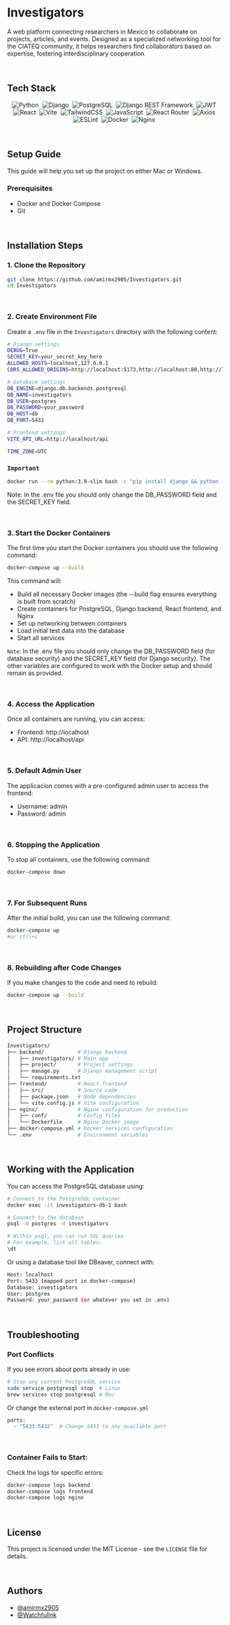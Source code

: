 # Investigators

A web platform connecting researchers in Mexico to collaborate on projects, articles, and events. Designed as a specialized networking tool for the CIATEQ community, it helps researchers find collaborators based on expertise, fostering interdisciplinary cooperation.

<br>

## Tech Stack

<p align="center">
    <a href="https://www.python.org/" style="text-decoration: none;"><img src="https://img.shields.io/badge/Python-3776AB?style=for-the-badge&logo=python&logoColor=white" alt="Python"></a>&nbsp;
    <a href="https://www.djangoproject.com/" style="text-decoration: none;"><img src="https://img.shields.io/badge/Django-092E20?style=for-the-badge&logo=django&logoColor=white" alt="Django"></a>&nbsp;
    <a href="https://www.postgresql.org/" style="text-decoration: none;"><img src="https://img.shields.io/badge/PostgreSQL-336791?style=for-the-badge&logo=postgresql&logoColor=white" alt="PostgreSQL"></a>&nbsp;
    <a href="https://www.django-rest-framework.org/" style="text-decoration: none;"><img src="https://img.shields.io/badge/Django_REST-FF1709?style=for-the-badge&logo=django&logoColor=white" alt="Django REST Framework"></a>&nbsp;
    <a href="https://jwt.io/" style="text-decoration: none;"><img src="https://img.shields.io/badge/JWT-000000?style=for-the-badge&logo=jsonwebtokens&logoColor=white" alt="JWT"></a>&nbsp;
    <a href="https://reactjs.org/" style="text-decoration: none;"><img src="https://img.shields.io/badge/React-61DAFB?style=for-the-badge&logo=react&logoColor=black" alt="React"></a>&nbsp; 
    <a href="https://vitejs.dev/" style="text-decoration: none;"><img src="https://img.shields.io/badge/Vite-646CFF?style=for-the-badge&logo=vite&logoColor=white" alt="Vite"></a>&nbsp;
    <a href="https://tailwindcss.com/" style="text-decoration: none;"><img src="https://img.shields.io/badge/TailwindCSS-06B6D4?style=for-the-badge&logo=tailwindcss&logoColor=white" alt="TailwindCSS"></a>&nbsp;
    <a href="https://developer.mozilla.org/en-US/docs/Web/JavaScript" style="text-decoration: none;"><img src="https://img.shields.io/badge/JavaScript-F7DF1E?style=for-the-badge&logo=javascript&logoColor=black" alt="JavaScript"></a>&nbsp;
    <a href="https://reactrouter.com/" style="text-decoration: none;"><img src="https://img.shields.io/badge/React_Router-CA4245?style=for-the-badge&logo=react-router&logoColor=white" alt="React Router"></a>&nbsp;
    <a href="https://axios-http.com/" style="text-decoration: none;"><img src="https://img.shields.io/badge/Axios-5A29E4?style=for-the-badge&logo=axios&logoColor=white" alt="Axios"></a>&nbsp;
    <a href="https://eslint.org/" style="text-decoration: none;"><img src="https://img.shields.io/badge/ESLint-4B32C3?style=for-the-badge&logo=eslint&logoColor=white" alt="ESLint"></a>&nbsp;
    <a href="https://www.docker.com/" style="text-decoration: none;"><img src="https://img.shields.io/badge/Docker-2496ED?style=for-the-badge&logo=docker&logoColor=white" alt="Docker"></a>&nbsp;
    <a href="https://www.nginx.com/" style="text-decoration: none;"><img src="https://img.shields.io/badge/Nginx-009639?style=for-the-badge&logo=nginx&logoColor=white" alt="Nginx"></a>&nbsp;
</p>

<br>

## Setup Guide
This guide will help you set up the project on either Mac or Windows.
<br>

### Prerequisites

- Docker and Docker Compose
- Git

<br>

## Installation Steps

### 1. Clone the Repository

```bash
git clone https://github.com/amirmx2905/Investigators.git
cd Investigators
```
<br>

### 2. Create Environment File

Create a `.env` file in the `Investigators` directory with the following content:

```bash
# Django settings
DEBUG=True
SECRET_KEY=your_secret_key_here
ALLOWED_HOSTS=localhost,127.0.0.1
CORS_ALLOWED_ORIGINS=http://localhost:5173,http://localhost:80,http://localhost

# Database settings
DB_ENGINE=django.db.backends.postgresql
DB_NAME=investigators
DB_USER=postgres
DB_PASSWORD=your_password
DB_HOST=db
DB_PORT=5432

# Frontend settings
VITE_API_URL=http://localhost/api

TIME_ZONE=UTC
```

### `Important`

```bash
docker run --rm python:3.9-slim bash -c "pip install django && python -c 'from django.core.management.utils import get_random_secret_key; print(get_random_secret_key())'"
```

Note: In the .env file you should only change the DB_PASSWORD field and the SECRET_KEY field.

<br>

### 3. Start the Docker Containers

The first time you start the Docker containers you should use the following command:
```bash
docker-compose up --build
```
This command will:

- Build all necessary Docker images (the --build flag ensures everything is built from scratch)
- Create containers for PostgreSQL, Django backend, React frontend, and Nginx
- Set up networking between containers
- Load initial test data into the database
- Start all services

`Note`: In the .env file you should only change the DB_PASSWORD field (for database security) and the SECRET_KEY field (for Django security). The other variables are configured to work with the Docker setup and should remain as provided.

<br>

### 4. Access the Application

Once all containers are running, you can access:
- Frontend: http://localhost
- API: http://localhost/api

<br>

### 5. Default Admin User

The applicacion comes with a pre-configured admin user to access the frontend:
- Username: admin
- Password: admin

<br>

### 6. Stopping the Application

To stop all containers, use the following command:
```bash
docker-compose down
```

<br>

### 7. For Subsequent Runs

After the initial build, you can use the following command:
```bash
docker-compose up 
#or ctrl+c
```

<br>

### 8. Rebuilding after Code Changes

If you make changes to the code and need to rebuild:
```bash
docker-compose up --build
```

<br>

## Project Structure

```bash
Investigators/
├── backend/           # Django backend
│   ├── investigators/ # Main app
│   ├── project/       # Project settings
│   ├── manage.py      # Django management script
│   └── requirements.txt
├── frontend/          # React frontend
│   ├── src/           # Source code
│   ├── package.json   # Node dependencies
│   └── vite.config.js # Vite configuration
├── nginx/             # Nginx configuration for production
│   ├── conf/          # Config files
│   └── Dockerfile     # Nginx Docker image
├── docker-compose.yml # Docker services configuration
└── .env               # Environment variables
```

<br>

## Working with the Application

You can access the PostgreSQL database using:

```bash
# Connect to the PostgreSQL container
docker exec -it investigators-db-1 bash

# Connect to the database
psql -U postgres -d investigators

# Within psql, you can run SQL queries
# For example, list all tables:
\dt
```

Or using a database tool like DBeaver, connect with:

```bash
Host: localhost
Port: 5433 (mapped port in docker-compose)
Database: investigators
User: postgres
Password: your_password (or whatever you set in .env)
```

<br>

## Troubleshooting

### Port Conflicts

If you see errors about ports already in use:

```bash
# Stop any current PostgreSQL service
sudo service postgresql stop  # Linux
brew services stop postgresql # Mac
```

Or change the external port in `docker-compose.yml`

```bash
ports:
  - "5433:5432"  # Change 5433 to any available port
```

<br>

### Container Fails to Start:

Check the logs for specific errors:

```bash
docker-compose logs backend
docker-compose logs frontend
docker-compose logs nginx
```

<br>

## License

This project is licensed under the MIT License - see the `LICENSE` file for details.

<br>

## Authors

- [@amirmx2905](https://github.com/amirmx2905)
- [@WatchfulInk](https://github.com/WatchfulInk)
